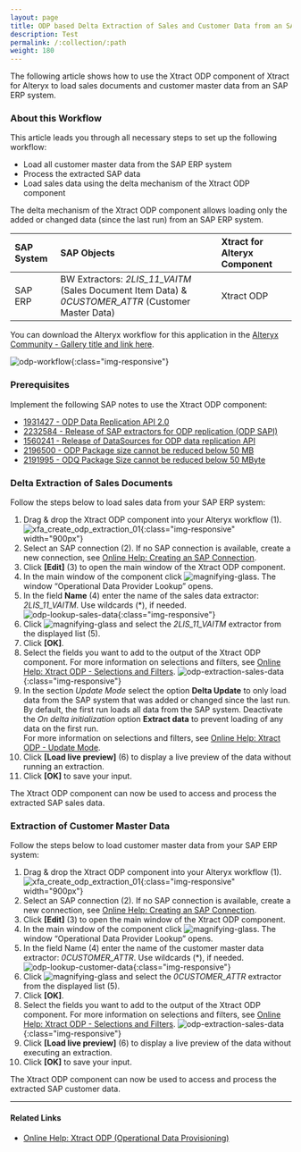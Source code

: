 ```yaml
---
layout: page
title: ODP based Delta Extraction of Sales and Customer Data from an SAP ERP System 
description: Test
permalink: /:collection/:path
weight: 180
---
```


The following article shows how to use the Xtract ODP component of Xtract for Alteryx to load sales documents and customer master data from an SAP ERP system.<br>

### About this Workflow

This article leads you through all necessary steps to set up the following workflow:
- Load all customer master data from the SAP ERP system
- Process the extracted SAP data
- Load sales data using the delta mechanism of the Xtract ODP component

 The delta mechanism of the Xtract ODP component allows loading only the added or changed data (since the last run) from an SAP ERP system.

| SAP System | SAP Objects | Xtract for Alteryx Component |
| :------ |:--- | :--- |
| SAP ERP | BW Extractors: *2LIS_11_VAITM* (Sales Document Item Data) & *0CUSTOMER_ATTR* (Customer Master Data) | Xtract ODP |

You can download the Alteryx workflow for this application in the [Alteryx Community - Gallery title and link here](https://community.alteryx.com/t5/Community-Gallery/ODP-based-Delta-Extraction-of-Sales-and-Customer-Data-from-SAP/ta-p/1140120).


![odp-workflow](/img/contents/xfa/odp-workflow.png){:class="img-responsive"}

### Prerequisites

Implement the following SAP notes to use the Xtract ODP component:
- [1931427 - ODP Data Replication API 2.0](https://launchpad.support.sap.com/#/notes/1931427)
- [2232584 - Release of SAP extractors for ODP replication (ODP SAPI)](https://launchpad.support.sap.com/#/notes/2232584)
- [1560241 - Release of DataSources for ODP data replication API](https://launchpad.support.sap.com/#/notes/1560241)
- [2196500 - ODP Package size cannot be reduced below 50 MB](https://launchpad.support.sap.com/#/notes/2196500/D)
- [2191995 - ODQ Package Size cannot be reduced below 50 MByte](https://launchpad.support.sap.com/#/notes/2191995/D)

### Delta Extraction of Sales Documents

Follow the steps below to load sales data from your SAP ERP system:
1. Drag & drop the Xtract ODP component into your Alteryx workflow (1).<br>
![xfa_create_odp_extraction_01](/img/contents/xfa/xfa_create_odp_extraction_01.png){:class="img-responsive" width="900px"}
2. Select an SAP connection (2). If no SAP connection is available, create a new connection, see [Online Help: Creating an SAP Connection](https://help.theobald-software.com/en/xtract-for-alteryx/sap-connection).
3. Click **[Edit]** (3) to open the main window of the Xtract ODP component.
4. In the main window of the component click ![magnifying-glass](/img/contents/icons/magnifying-glass.png). The window “Operational Data Provider Lookup” opens.
5. In the field **Name** (4) enter the name of the sales data extractor: *2LIS_11_VAITM*. Use wildcards (*), if needed.<br>
![odp-lookup-sales-data](/img/contents/xfa/odp-lookup-sales-data.png){:class="img-responsive"}
6. Click ![magnifying-glass](/img/contents/icons/magnifying-glass.png) and select the *2LIS_11_VAITM* extractor from the displayed list (5).
7. Click **[OK]**.
8. Select the fields you want to add to the output of the Xtract ODP component.
For more information on selections and filters, see [Online Help: Xtract ODP - Selections and Filters](https://help.theobald-software.com/en/xtract-for-alteryx/odp/odp-define#selections-and-filters).
![odp-extraction-sales-data](/img/contents/xfa/odp-extraction-sales-data.png){:class="img-responsive"}
9. In the section *Update Mode* select the option **Delta Update** to only load data from the SAP system that was added or changed since the last run.
By default, the first run loads all data from the SAP system. Deactivate the *On delta initialization* option **Extract data** to prevent loading of any data on the first run.<br>
For more information on selections and filters, see [Online Help: Xtract ODP - Update Mode](https://help.theobald-software.com/en/xtract-for-alteryx/odp/odp-define#update-mode).
10. Click **[Load live preview]** (6) to display a live preview of the data without running an extraction.
11. Click **[OK]** to save your input.

The Xtract ODP component can now be used to access and process the extracted SAP sales data.

### Extraction of Customer Master Data

Follow the steps below to load customer master data from your SAP ERP system:
1. Drag & drop the Xtract ODP component into your Alteryx workflow (1).<br>
![xfa_create_odp_extraction_01](/img/contents/xfa/xfa_create_odp_extraction_01.png){:class="img-responsive" width="900px"}
2. Select an SAP connection (2). If no SAP connection is available, create a new connection, see [Online Help: Creating an SAP Connection](https://help.theobald-software.com/en/xtract-for-alteryx/sap-connection).
3. Click **[Edit]** (3) to open the main window of the Xtract ODP component.
4. In the main window of the component click ![magnifying-glass](/img/contents/icons/magnifying-glass.png). The window “Operational Data Provider Lookup” opens.
5. In the field Name (4) enter the name of the customer master data extractor: *0CUSTOMER_ATTR*. Use wildcards (*), if needed.<br>
![odp-lookup-customer-data](/img/contents/xfa/odp-lookup-customer-data.png){:class="img-responsive"}
6. Click ![magnifying-glass](/img/contents/icons/magnifying-glass.png) and select the *0CUSTOMER_ATTR* extractor from the displayed list (5).
7. Click **[OK]**.
8. Select the fields you want to add to the output of the Xtract ODP component. 
For more information on selections and filters, see [Online Help: Xtract ODP - Selections and Filters](https://help.theobald-software.com/en/xtract-for-alteryx/odp/odp-define#selections-and-filters).
![odp-extraction-sales-data](/img/contents/xfa/odp-extraction-customer-data.png){:class="img-responsive"}
9. Click **[Load live preview]** (6) to display a live preview of the data without executing an extraction.
10. Click **[OK]** to save your input.

The Xtract ODP component can now be used to access and process the extracted SAP customer data.


*****
#### Related Links
<!---
uncomment once the Alteryx Community gallery is published:
- [Alteryx Community - Gallery title and link here]()
-->
- [Online Help: Xtract ODP (Operational Data Provisioning)](https://help.theobald-software.com/en/xtract-for-alteryx/odp)
